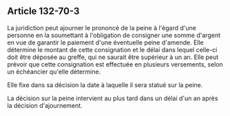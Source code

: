 Article 132-70-3
----
La juridiction peut ajourner le prononcé de la peine à l'égard d'une personne en
la soumettant à l'obligation de consigner une somme d'argent en vue de garantir
le paiement d'une éventuelle peine d'amende. Elle détermine le montant de cette
consignation et le délai dans lequel celle-ci doit être déposée au greffe, qui
ne saurait être supérieur à un an. Elle peut prévoir que cette consignation est
effectuée en plusieurs versements, selon un échéancier qu'elle détermine.

Elle fixe dans sa décision la date à laquelle il sera statué sur la peine.

La décision sur la peine intervient au plus tard dans un délai d'un an après la
décision d'ajournement.
